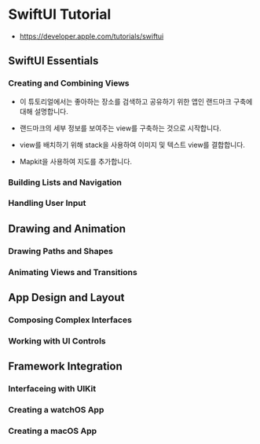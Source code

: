 # SwiftUI Tutorial
- https://developer.apple.com/tutorials/swiftui

## SwiftUI Essentials

### Creating and Combining Views
- 이 튜토리얼에서는 좋아하는 장소를 검색하고 공유하기 위한 앱인 랜드마크 구축에 대해 설명합니다.
- 랜드마크의 세부 정보를 보여주는 view를 구축하는 것으로 시작합니다.

- view를 배치하기 위해 stack을 사용하여 이미지 및 텍스트 view를 결합합니다.
- Mapkit을 사용하여 지도를 추가합니다.

### Building Lists and Navigation

### Handling User Input



## Drawing and Animation

### Drawing Paths and Shapes

### Animating Views and Transitions



## App Design and Layout

### Composing Complex Interfaces

### Working with UI Controls



## Framework Integration

### Interfaceing with UIKit

### Creating a watchOS App

### Creating a macOS App

